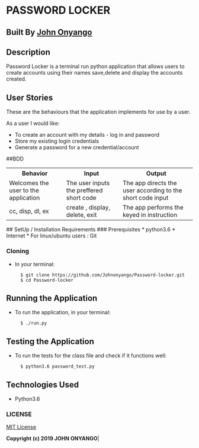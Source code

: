 # PASSWORD LOCKER

## Built By [John Onyango](https://github.com/Johnonyango)

## Description
Password Locker is a terminal run python application that allows users to create accounts using their names save,delete and display the accounts created.

## User Stories
These are the behaviours that the application implements for use by a user.

As a user I would like:
* To create an account with my details - log in and password
* Store my existing login credentials
* Generate a password for a new credential/account

##BDD
<table>
   <tr>
     <th>Behavior</th>
     <th>Input</th>
     <th>Output</th>
   </tr>
   <tr>
       <td>Welcomes the user to the application</td>
       <td>The user inputs the preffered short code</td>
       <td>The app directs the user according to the short code input</td>
   </tr>
   <tr>
       <td>cc, disp, dl, ex</td>
       <td>create , display, delete, exit</td>
       <td>The app performs the keyed in instruction</td>
   </tr>
</table>
## SetUp / Installation Requirements
### Prerequisites
* python3.6
* Internet
* For linux/ubuntu users : Git


### Cloning
* In your terminal:

        $ git clone https://github.com/Johnonyango/Password-locker.git
        $ cd Password-locker

## Running the Application
* To run the application, in your terminal:

        $ ./run.py


## Testing the Application
* To run the tests for the class file and check if it functions well:

        $ python3.6 password_test.py

## Technologies Used
* Python3.6

### LICENSE
[MIT License](https://choosealicense.com/licenses/mit/#)


 __Copyright (c) 2019 JOHN ONYANGO__|